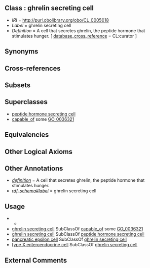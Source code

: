 
## Class : ghrelin secreting cell

 * *IRI* = http://purl.obolibrary.org/obo/CL_0005018
 * *Label* = ghrelin secreting cell
 * *Definition* = A cell that secretes ghrelin, the peptide hormone that stimulates hunger. [ [database_cross_reference](../../ef/oboInOwl#hasDbXref.md) = CL:curator ]

## Synonyms


## Cross-references


## Subsets


## Superclasses

 * [peptide hormone secreting cell](../../CL/67/CL_0000167.md)
 * [capable_of](../../RO/15/RO_0002215.md) some [GO_0036321](../../GO/21/GO_0036321.md)

## Equivalencies


## Other Logical Axioms


## Other Annotations

 * *[definition](../../IAO/15/IAO_0000115.md)* = A cell that secretes ghrelin, the peptide hormone that stimulates hunger.
 * *[rdf-schema#label](../../el/rdf-schema#label.md)* = ghrelin secreting cell

## Usage

 * -
 * [ghrelin secreting cell](../../CL/18/CL_0005018.md) SubClassOf [capable_of](../../RO/15/RO_0002215.md) some [GO_0036321](../../GO/21/GO_0036321.md)
 * [ghrelin secreting cell](../../CL/18/CL_0005018.md) SubClassOf [peptide hormone secreting cell](../../CL/67/CL_0000167.md)
 * [pancreatic epsilon cell](../../CL/19/CL_0005019.md) SubClassOf [ghrelin secreting cell](../../CL/18/CL_0005018.md)
 * [type X enteroendocrine cell](../../CL/84/CL_0002284.md) SubClassOf [ghrelin secreting cell](../../CL/18/CL_0005018.md)

## External Comments

